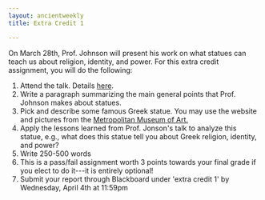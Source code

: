 ```yaml
---
layout: ancientweekly
title: Extra Credit 1

---
```


On March 28th, Prof. Johnson will present his work on what statues can teach us about religion, identity, and power. For this extra credit assignment, you will do the following: 

1. Attend the talk. Details [here](statues.pdf).
2. Write a paragraph summarizing the main general points that Prof. Johnson makes about statues.
3. Pick and describe some famous Greek statue. You may use the website and pictures from the [Metropolitan Museum of Art.](https://www.metmuseum.org/)
4. Apply the lessons learned from Prof. Jonson's talk to analyze this statue, e.g., what does this statue tell you about Greek religion, identity, and power? 
5. Write 250-500 words
6. This is a pass/fail assignment worth 3 points towards your final grade if you elect to do it---it is entirely optional!
7. Submit your report through Blackboard under 'extra credit 1' by Wednesday, April 4th at 11:59pm